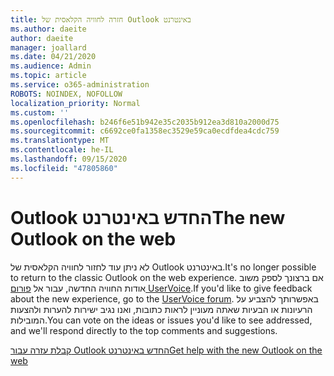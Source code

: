 ```yaml
---
title: חזרה לחוויה הקלאסית של Outlook באינטרנט
ms.author: daeite
author: daeite
manager: joallard
ms.date: 04/21/2020
ms.audience: Admin
ms.topic: article
ms.service: o365-administration
ROBOTS: NOINDEX, NOFOLLOW
localization_priority: Normal
ms.custom: ''
ms.openlocfilehash: b246f6e51b942e35c2035b912ea3d810a2000d75
ms.sourcegitcommit: c6692ce0fa1358ec3529e59ca0ecdfdea4cdc759
ms.translationtype: MT
ms.contentlocale: he-IL
ms.lasthandoff: 09/15/2020
ms.locfileid: "47805860"
---
```

# <a name="the-new-outlook-on-the-web"></a><span data-ttu-id="8c5b3-102">Outlook החדש באינטרנט</span><span class="sxs-lookup"><span data-stu-id="8c5b3-102">The new Outlook on the web</span></span>

<span data-ttu-id="8c5b3-103">לא ניתן עוד לחזור לחוויה הקלאסית של Outlook באינטרנט.</span><span class="sxs-lookup"><span data-stu-id="8c5b3-103">It's no longer possible to return to the classic Outlook on the web experience.</span></span> <span data-ttu-id="8c5b3-104">אם ברצונך לספק משוב אודות החוויה החדשה, עבור אל [פורום UserVoice](https://go.microsoft.com/fwlink/?linkid=2103182).</span><span class="sxs-lookup"><span data-stu-id="8c5b3-104">If you'd like to give feedback about the new experience, go to the [UserVoice forum](https://go.microsoft.com/fwlink/?linkid=2103182).</span></span> <span data-ttu-id="8c5b3-105">באפשרותך להצביע על הרעיונות או הבעיות שאתה מעוניין לראות כתובות, ואנו נגיב ישירות להערות ולהצעות המובילות.</span><span class="sxs-lookup"><span data-stu-id="8c5b3-105">You can vote on the ideas or issues you'd like to see addressed, and we'll respond directly to the top comments and suggestions.</span></span>

[<span data-ttu-id="8c5b3-106">קבלת עזרה עבור Outlook החדש באינטרנט</span><span class="sxs-lookup"><span data-stu-id="8c5b3-106">Get help with the new Outlook on the web</span></span>](https://support.office.com/article/017014cd-2ad0-41ab-8473-6bd8c349d4f8)
